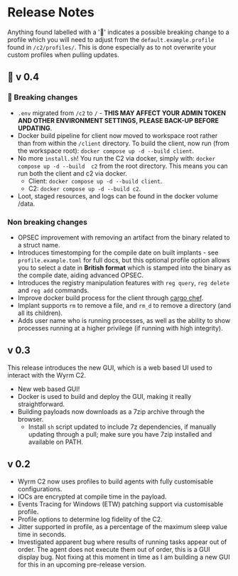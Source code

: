 # Release Notes

Anything found labelled with a '&#128679;' indicates a possible breaking change to a profile which you will need to adjust from
the `default.example.profile` found in `/c2/profiles/`. This is done especially as to not overwrite your custom profiles when
pulling updates.

## &#128679; v 0.4

### &#128679; Breaking changes

- `.env` migrated from `/c2` to `/` - **THIS MAY AFFECT YOUR ADMIN TOKEN AND OTHER ENVIRONMENT SETTINGS, PLEASE BACK-UP BEFORE UPDATING**.
- Docker build pipeline for client now moved to workspace root rather than from within the `/client` directory. To build the client, now run (from the workspace root): `docker compose up -d --build client`.
- No more `install.sh`! You run the C2 via docker, simply with: `docker compose up -d --build  c2` from the root directory. This means you can run both the client and c2 via docker.
  - Client: `docker compose up -d --build client`.
  - C2: `docker compose up -d --build c2`.
- Loot, staged resources, and logs can be found in the docker volume /data.

### Non breaking changes

- OPSEC improvement with removing an artifact from the binary related to a struct name.
- Introduces timestomping for the compile date on built implants - see `profile.example.toml` for full docs, but this optional profile option allows you to select a date in **British format** which is stamped into the binary as the compile date, aiding advanced OPSEC.
- Introduces the registry manipulation features with `reg query`, `reg delete` and `reg add` commands.
- Improve docker build process for the client through [cargo chef](https://lpalmieri.com/posts/fast-rust-docker-builds/).
- Implant supports `rm` to remove a file, and `rm_d` to remove a directory (and all its children).
- Adds user name who is running processes, as well as the ability to show processes running at a higher privilege (if running with high integrity).

## v 0.3

This release introduces the new GUI, which is a web based UI used to interact with the Wyrm C2.

- New web based GUI!
- Docker is used to build and deploy the GUI, making it really straightforward.
- Building payloads now downloads as a 7zip archive through the browser.
  - Install `sh` script updated to include 7z dependencies, if manually updating through a pull; make sure you have 7zip installed and available on PATH.

## v 0.2

- Wyrm C2 now uses profiles to build agents with fully customisable configurations.
- IOCs are encrypted at compile time in the payload.
- Events Tracing for Windows (ETW) patching support via customisable profile.
- Profile options to determine log fidelity of the C2.
- Jitter supported in profile, as a percentage of the maximum sleep value time in seconds.
- Investigated apparent bug where results of running tasks appear out of order. The agent does not execute them out of order, this is a GUI display bug. Not fixing at this moment in time as I am building a new GUI for this in an upcoming pre-release version.